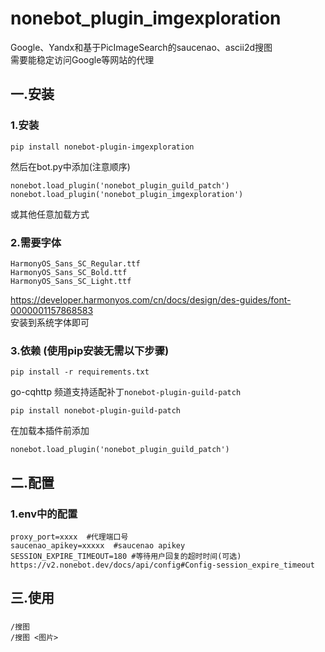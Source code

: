 # nonebot_plugin_imgexploration 
Google、Yandx和基于PicImageSearch的saucenao、ascii2d搜图  
需要能稳定访问Google等网站的代理  
## 一.安装
### 1.安装
```
pip install nonebot-plugin-imgexploration
```
然后在bot.py中添加(注意顺序)
```
nonebot.load_plugin('nonebot_plugin_guild_patch')
nonebot.load_plugin('nonebot_plugin_imgexploration')
```
或其他任意加载方式
### 2.需要字体    
```
HarmonyOS_Sans_SC_Regular.ttf  
HarmonyOS_Sans_SC_Bold.ttf  
HarmonyOS_Sans_SC_Light.ttf
```
https://developer.harmonyos.com/cn/docs/design/des-guides/font-0000001157868583   
安装到系统字体即可
### 3.依赖  (使用pip安装无需以下步骤)
```
pip install -r requirements.txt
```
go-cqhttp 频道支持适配补丁`nonebot-plugin-guild-patch`  
```
pip install nonebot-plugin-guild-patch
```
在加载本插件前添加
```
nonebot.load_plugin('nonebot_plugin_guild_patch')
```

## 二.配置  
### 1.env中的配置
```
proxy_port=xxxx  #代理端口号
saucenao_apikey=xxxxx  #saucenao apikey
SESSION_EXPIRE_TIMEOUT=180 #等待用户回复的超时时间(可选) https://v2.nonebot.dev/docs/api/config#Config-session_expire_timeout
```  
## 三.使用  
### 
```
/搜图
/搜图 <图片>
```  
